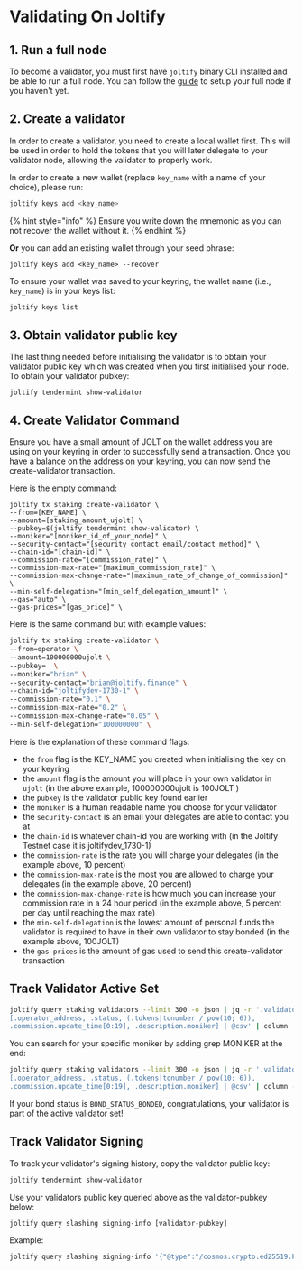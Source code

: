 # Validating On Joltify

## 1. Run a full node

To become a validator, you must first have `joltify` binary CLI installed and be able to run a full node. You can follow the [guide](running-a-node/) to setup your full node if you haven't yet.

## 2. Create a validator

In order to create a validator, you need to create a local wallet first. This will be used in order to hold the tokens that you will later delegate to your validator node, allowing the validator to properly work.&#x20;

In order to create a new wallet (replace `key_name` with a name of your choice), please run:

```sh
joltify keys add <key_name>
```

{% hint style="info" %}
Ensure you write down the mnemonic as you can not recover the wallet without it.&#x20;
{% endhint %}

**Or** you can add an existing wallet through your seed phrase:

```
joltify keys add <key_name> --recover
```

To ensure your wallet was saved to your keyring, the wallet name (i.e., `key_name`) is in your keys list:

```sh
joltify keys list
```

## 3. Obtain validator public key

The last thing needed before initialising the validator is to obtain your validator public key which was created when you first initialised your node. To obtain your validator pubkey:

```
joltify tendermint show-validator
```

## 4. Create Validator Command

Ensure you have a small amount of JOLT on the wallet address you are using on your keyring in order to successfully send a transaction. Once you have a balance on the address on your keyring, you can now send the create-validator transaction.

Here is the empty command:

```shell
joltify tx staking create-validator \
--from=[KEY_NAME] \
--amount=[staking_amount_ujolt] \
--pubkey=$(joltify tendermint show-validator) \
--moniker="[moniker_id_of_your_node]" \
--security-contact="[security contact email/contact method]" \
--chain-id="[chain-id]" \
--commission-rate="[commission_rate]" \
--commission-max-rate="[maximum_commission_rate]" \
--commission-max-change-rate="[maximum_rate_of_change_of_commission]" \
--min-self-delegation="[min_self_delegation_amount]" \
--gas="auto" \
--gas-prices="[gas_price]" \
```

Here is the same command but with example values:

```sh
joltify tx staking create-validator \
--from=operator \
--amount=100000000ujolt \
--pubkey=  \
--moniker="brian" \
--security-contact="brian@joltify.finance" \
--chain-id="joltifydev-1730-1" \
--commission-rate="0.1" \
--commission-max-rate="0.2" \
--commission-max-change-rate="0.05" \
--min-self-delegation="100000000" \
```

Here is the explanation of these command flags:

* the `from` flag is the KEY\_NAME you created when initialising the key on your keyring
* the `amount` flag is the amount you will place in your own validator in `ujolt` (in the above example, 100000000ujolt is 100JOLT )
* the `pubkey` is the validator public key found earlier
* the `moniker` is a human readable name you choose for your validator
* the `security-contact` is an email your delegates are able to contact you at
* the `chain-id` is whatever chain-id you are working with (in the Joltify Testnet case it is joltifydev\_1730-1)
* the `commission-rate` is the rate you will charge your delegates (in the example above, 10 percent)
* the `commission-max-rate` is the most you are allowed to charge your delegates (in the example above, 20 percent)
* the `commission-max-change-rate` is how much you can increase your commission rate in a 24 hour period (in the example above, 5 percent per day until reaching the max rate)
* the `min-self-delegation` is the lowest amount of personal funds the validator is required to have in their own validator to stay bonded (in the example above, 100JOLT)
* the `gas-prices` is the amount of gas used to send this create-validator transaction

## Track Validator Active Set

```sh
joltify query staking validators --limit 300 -o json | jq -r '.validators[] |
[.operator_address, .status, (.tokens|tonumber / pow(10; 6)),
.commission.update_time[0:19], .description.moniker] | @csv' | column -t -s","
```

You can search for your specific moniker by adding grep MONIKER at the end:

```sh
joltify query staking validators --limit 300 -o json | jq -r '.validators[] |
[.operator_address, .status, (.tokens|tonumber / pow(10; 6)),
.commission.update_time[0:19], .description.moniker] | @csv' | column -t -s"," | grep brian
```

If your bond status is `BOND_STATUS_BONDED`, congratulations, your validator is part of the active validator set!

## Track Validator Signing

To track your validator's signing history, copy the validator public key:

```sh
joltify tendermint show-validator
```

Use your validators public key queried above as the validator-pubkey below:

```shell
joltify query slashing signing-info [validator-pubkey]
```

Example:

```sh
joltify query slashing signing-info '{"@type":"/cosmos.crypto.ed25519.PubKey","key":"WYKlg+xfaxxS+YzpPmwBhbcFtIHD/EfQr/TXoDxXxWQ="}'
```
